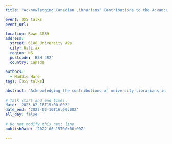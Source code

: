 ```yaml
---
title: "Acknowledging Canadian Librarians' Contributions to the Advancement of Knowledge"
 
event: QSS talks
event_url:
 
location: Rowe 3089
address:
  street: 6100 University Ave
  city: Halifax
  region: NS
  postcode: 'B3H 4R2'
  country: Canada
 
authors:
  - Maddie Hare
tags: [QSS talks]
 
abstract: "Acknowledging the contributions of university librarians in research is a growing practice. Librarians offer crucial support with the formulation of research methodologies and search strategies, result retrieval and screening, and the management of citations, and are often consulted throughout the research lifecycle on strategy and approaches to research. Additionally, librarians often advise diverse ranges of research teams, effectively cultivating their expertise in trends and knowledge gaps across fields, making them an invaluable resource for the conception and formulation of research projects. This research-in-progress aims to investigate how Canadian librarians are credited on journal publications. It will survey whether they are listed as co-authors or credited in acknowledgement sections. It will observe whether this practice is increasing over time, in which fields, and provide an overview of the current state of this practice in relation to Canadian librarians included in the recently developed "Canadian Publications in Library and Information Science" database."
 
# Talk start and end times.
date: '2023-02-16T15:00:00Z'
date_end: '2023-02-16T16:00:00Z'
all_day: false
 
# Do not modify this next line.
publishDate: '2022-06-15T00:00:00Z'
 
---
```

